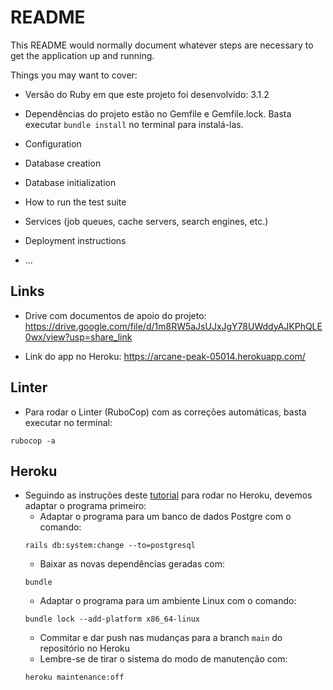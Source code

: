 # README

This README would normally document whatever steps are necessary to get the
application up and running.

Things you may want to cover:

* Versão do Ruby em que este projeto foi desenvolvido: 3.1.2

* Dependências do projeto estão no Gemfile e Gemfile.lock. 
  Basta executar ```bundle install``` no terminal para instalá-las.

* Configuration

* Database creation

* Database initialization

* How to run the test suite

* Services (job queues, cache servers, search engines, etc.)

* Deployment instructions

* ...

## Links

* Drive com documentos de apoio do projeto:
https://drive.google.com/file/d/1m8RW5aJsUJxJgY78UWddyAJKPhQLE0wx/view?usp=share_link

* Link do app no Heroku: https://arcane-peak-05014.herokuapp.com/

## Linter

* Para rodar o Linter (RuboCop) com as correções automáticas, basta executar no terminal:
```
rubocop -a
```

## Heroku

* Seguindo as instruções deste [tutorial](https://youtu.be/mpWFrUwAN88?t=1779) para rodar no Heroku, devemos adaptar o programa primeiro:
  * Adaptar o programa para um banco de dados Postgre com o comando:
  ```
  rails db:system:change --to=postgresql
  ```
  * Baixar as novas dependências geradas com:
  ```
  bundle
  ```
  * Adaptar o programa para um ambiente Linux com o comando:
  ```
  bundle lock --add-platform x86_64-linux
  ```
  * Commitar e dar push nas mudanças para a branch `main` do repositório no Heroku
  * Lembre-se de tirar o sistema do modo de manutenção com:
  ```
  heroku maintenance:off
  ```
